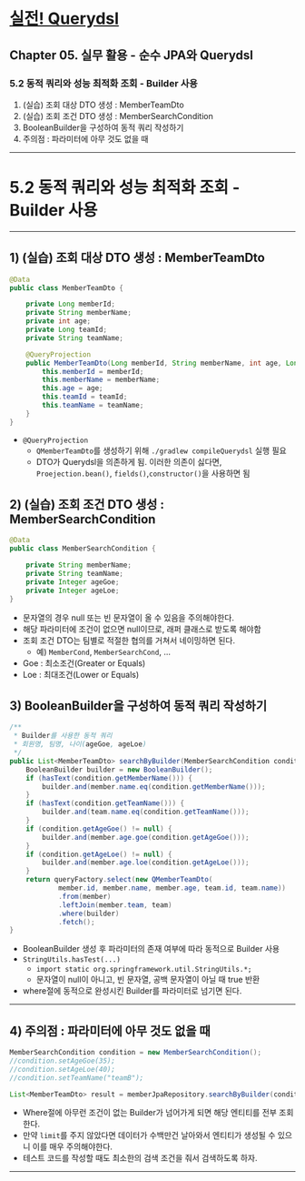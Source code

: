 # <a href = "../README.md" target="_blank">실전! Querydsl</a>
## Chapter 05. 실무 활용 - 순수 JPA와 Querydsl
### 5.2 동적 쿼리와 성능 최적화 조회 - Builder 사용
1) (실습) 조회 대상 DTO 생성 : MemberTeamDto
2) (실습) 조회 조건 DTO 생성 : MemberSearchCondition
3) BooleanBuilder을 구성하여 동적 쿼리 작성하기
4) 주의점 : 파라미터에 아무 것도 없을 때
---

# 5.2 동적 쿼리와 성능 최적화 조회 - Builder 사용

---

## 1) (실습) 조회 대상 DTO 생성 : MemberTeamDto
```java
@Data
public class MemberTeamDto {

    private Long memberId;
    private String memberName;
    private int age;
    private Long teamId;
    private String teamName;

    @QueryProjection
    public MemberTeamDto(Long memberId, String memberName, int age, Long teamId, String teamName) {
        this.memberId = memberId;
        this.memberName = memberName;
        this.age = age;
        this.teamId = teamId;
        this.teamName = teamName;
    }
}
```
- `@QueryProjection`
  - `QMemberTeamDto`를 생성하기 위해 `./gradlew compileQuerydsl` 실행 필요
  - DTO가 Querydsl을 의존하게 됨. 이러한 의존이 싫다면, `Proejection.bean()`, `fields()`,`constructor()`을 사용하면 됨

## 2) (실습) 조회 조건 DTO 생성 : MemberSearchCondition
```java
@Data
public class MemberSearchCondition {

    private String memberName;
    private String teamName;
    private Integer ageGoe;
    private Integer ageLoe;
}
```
- 문자열의 경우 null 또는 빈 문자열이 올 수 있음을 주의해야한다.
- 해당 파라미터에 조건이 없으면 null이므로, 래퍼 클래스로 받도록 해야함
- 조회 조건 DTO는 팀별로 적절한 협의를 거쳐서 네이밍하면 된다.
  - 예) `MemberCond`, `MemberSearchCond`, ...
- Goe : 최소조건(Greater or Equals)
- Loe : 최대조건(Lower or Equals)

## 3) BooleanBuilder을 구성하여 동적 쿼리 작성하기
```java
/**
 * Builder를 사용한 동적 쿼리
 * 회원명, 팀명, 나이(ageGoe, ageLoe)
 */
public List<MemberTeamDto> searchByBuilder(MemberSearchCondition condition) {
    BooleanBuilder builder = new BooleanBuilder();
    if (hasText(condition.getMemberName())) {
        builder.and(member.name.eq(condition.getMemberName()));
    }
    if (hasText(condition.getTeamName())) {
        builder.and(team.name.eq(condition.getTeamName()));
    }
    if (condition.getAgeGoe() != null) {
        builder.and(member.age.goe(condition.getAgeGoe()));
    }
    if (condition.getAgeLoe() != null) {
        builder.and(member.age.loe(condition.getAgeLoe()));
    }
    return queryFactory.select(new QMemberTeamDto(
            member.id, member.name, member.age, team.id, team.name))
            .from(member)
            .leftJoin(member.team, team)
            .where(builder)
            .fetch();
}
```
- BooleanBuilder 생성 후 파라미터의 존재 여부에 따라 동적으로 Builder 사용
- `StringUtils.hasTest(...)`
  - `import static org.springframework.util.StringUtils.*;`
  - 문자열이 null이 아니고, 빈 문자열, 공백 문자열이 아닐 때 true 반환
- where절에 동적으로 완성시킨 Builder를 파라미터로 넘기면 된다.

---

## 4) 주의점 : 파라미터에 아무 것도 없을 때
```java
MemberSearchCondition condition = new MemberSearchCondition();
//condition.setAgeGoe(35);
//condition.setAgeLoe(40);
//condition.setTeamName("teamB");

List<MemberTeamDto> result = memberJpaRepository.searchByBuilder(condition);
```
- Where절에 아무런 조건이 없는 Builder가 넘어가게 되면 해당 엔티티를 전부 조회한다.
- 만약 `limit`를 주지 않았다면 데이터가 수백만건 날아와서 엔티티가 생성될 수 있으니 이를 매우 주의해야한다.
- 테스트 코드를 작성할 때도 최소한의 검색 조건을 줘서 검색하도록 하자.

---
